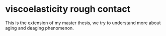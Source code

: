 # viscoelasticity rough contact
This is the extension of my master thesis, we try to understand more about aging and deaging phenomenon.

